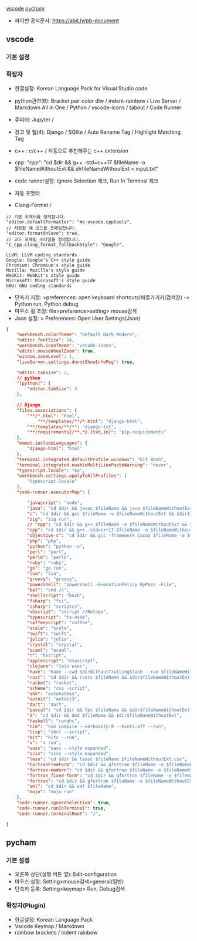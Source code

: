 [vscode](#vscode)
[pycham](#pycham)
- 파이썬 공식문서: https://abit.ly/pb-document
## vscode

### 기본 설정

### 확장자
- 한글설정: Korean Language Pack for Visual Studio code
- python관련(6): Bracket pair color dlw / indent-rainbow / Live Server / Markdown All in One / Python / vscode-icons / tabout / Code Runner
- 쥬피터: Jupyter / 
- 장고 및 웹(4): Django / SQlite / Auto Rename Tag / Highlight Matching Tag 
- c++ : c/c++ / 자동으로 추천해주는 c++ extension
- cpp: "cpp": "cd $dir && g++ -std=c++17 $fileName -o $fileNameWithoutExt && $dir$fileNameWithoutExt < input.txt"
- code runner설정: Ignore Selection 체크, Run In Terminal 체크

- 자동 포맷터
- Clang-Format / 
```
// 기본 포매터를 정의합니다.
"editor.defaultFormatter": "ms-vscode.cpptools",
// 저장할 때 코드를 포매팅합니다.
"editor.formatOnSave": true,
// 코드 포매팅 스타일을 정의합니다.
"C_Cpp.clang_format_fallbackStyle": "Google",

LLVM: LLVM coding standards
Google: Google's C++ style guide
Chromium: Chromium's style guide
Mozilla: Mozilla's style guide
WebKit: WebKit's style guide
Microsoft: Microsoft's style guide
GNU: GNU coding standards
```


- 단축키 지정: >preferences: open keyboard shortcuts/바로가기키(검색창) -> Python run, Python debug
- 마우스 휠 조정: file>preference>setting> mouse검색
- Json 설정: > Preferences: Open User Settings(Json)
```json
{
    "workbench.colorTheme": "Default Dark Modern",
    "editor.fontSize": 14,
    "workbench.iconTheme": "vscode-icons",
    "editor.mouseWheelZoom": true,
    "window.zoomLevel": 1,
    "liveServer.settings.donotShowInfoMsg": true,

    "editor.tabSize": 2,
    // python
    "[python]": {
        "editor.tabSize": 4
    },

    // Django
    "files.associations": {
        "**/*.html": "html",
            "**/templates/**/*.html": "django-html",
        "**/templates/**/*": "django-txt",
        "**/requirements{/**,*}.{txt,in}": "pip-requirements"
    },
    "emmet.includeLanguages": {
        "django-html": "html"
    },
    "terminal.integrated.defaultProfile.windows": "Git Bash",
    "terminal.integrated.enableMultiLinePasteWarning": "never",
    "typescript.locale": "ko",
    "workbench.settings.applyToAllProfiles": [
        "typescript.locale"
    ],
    "code-runner.executorMap": {

        "javascript": "node",
        "java": "cd $dir && javac $fileName && java $fileNameWithoutExt",
        "c": "cd $dir && gcc $fileName -o $fileNameWithoutExt && $dir$fileNameWithoutExt",
        "zig": "zig run",
        // "cpp": "cd $dir && g++ $fileName -o $fileNameWithoutExt && $dir$fileNameWithoutExt",
        "cpp": "cd $dir && g++ -std=c++17 $fileName -o $fileNameWithoutExt && $dir$fileNameWithoutExt < input.txt",
        "objective-c": "cd $dir && gcc -framework Cocoa $fileName -o $fileNameWithoutExt && $dir$fileNameWithoutExt",
        "php": "php",
        "python": "python -u",
        "perl": "perl",
        "perl6": "perl6",
        "ruby": "ruby",
        "go": "go run",
        "lua": "lua",
        "groovy": "groovy",
        "powershell": "powershell -ExecutionPolicy ByPass -File",
        "bat": "cmd /c",
        "shellscript": "bash",
        "fsharp": "fsi",
        "csharp": "scriptcs",
        "vbscript": "cscript //Nologo",
        "typescript": "ts-node",
        "coffeescript": "coffee",
        "scala": "scala",
        "swift": "swift",
        "julia": "julia",
        "crystal": "crystal",
        "ocaml": "ocaml",
        "r": "Rscript",
        "applescript": "osascript",
        "clojure": "lein exec",
        "haxe": "haxe --cwd $dirWithoutTrailingSlash --run $fileNameWithoutExt",
        "rust": "cd $dir && rustc $fileName && $dir$fileNameWithoutExt",
        "racket": "racket",
        "scheme": "csi -script",
        "ahk": "autohotkey",
        "autoit": "autoit3",
        "dart": "dart",
        "pascal": "cd $dir && fpc $fileName && $dir$fileNameWithoutExt",
        "d": "cd $dir && dmd $fileName && $dir$fileNameWithoutExt",
        "haskell": "runghc",
        "nim": "nim compile --verbosity:0 --hints:off --run",
        "lisp": "sbcl --script",
        "kit": "kitc --run",
        "v": "v run",
        "sass": "sass --style expanded",
        "scss": "scss --style expanded",
        "less": "cd $dir && lessc $fileName $fileNameWithoutExt.css",
        "FortranFreeForm": "cd $dir && gfortran $fileName -o $fileNameWithoutExt && $dir$fileNameWithoutExt",
        "fortran-modern": "cd $dir && gfortran $fileName -o $fileNameWithoutExt && $dir$fileNameWithoutExt",
        "fortran_fixed-form": "cd $dir && gfortran $fileName -o $fileNameWithoutExt && $dir$fileNameWithoutExt",
        "fortran": "cd $dir && gfortran $fileName -o $fileNameWithoutExt && $dir$fileNameWithoutExt",
        "sml": "cd $dir && sml $fileName",
        "mojo": "mojo run"
    },
    "code-runner.ignoreSelection": true,
    "code-runner.runInTerminal": true,
    "code-runner.terminalRoot": "/",

}

```




## pycham

### 기본 설정
- 오른쪽 상단(실행 버튼 옆): Edit-configuration
- 마우스 설정: Setting>mouse검색>general(일반)
- 단축키 등록: Setting>keymap> Run, Debug검색
### 확장자(Plugin)
- 한글설정: Korean Language Pack
- Vscode Keymap / Markdown
- rainbow brackets / indent rainbow
